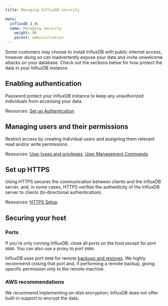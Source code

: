 ```yaml
---
title: Managing InfluxDB security

menu:
  influxdb_1_4:
  name: Managing security
    weight: 80
    parent: administration
---
```


Some customers may choose to install InfluxDB with public internet access, however
doing so can inadvertently expose your data and invite unwelcome attacks on your database.
Check out the sections below for how protect the data in your InfluxDB instance.

## Enabling authentication

Password protect your InfluxDB instance to keep any unauthorized individuals
from accessing your data.

Resources:
[Set up Authentication](/influxdb/v1.4/query_language/authentication_and_authorization/#set-up-authentication)

## Managing users and their permissions

Restrict access by creating individual users and assigning them relevant
read and/or write permissions.

Resources:
[User types and privileges](/influxdb/v1.4/query_language/authentication_and_authorization/#user-types-and-privileges),
[User Management Commands](/influxdb/v1.4/query_language/authentication_and_authorization/#user-management-commands)

## Set up HTTPS

Using HTTPS secures the communication between clients and the InfluxDB server, and, in
some cases, HTTPS verifies the authenticity of the InfluxDB server to clients (bi-directional authentication).

Resources:
[HTTPS Setup](/influxdb/v1.4/administration/https_setup/)

## Securing your host

### Ports
If you're only running InfluxDB, close all ports on the host except for port `8086`.
You can also use a proxy to port `8086`.

InfluxDB uses port `8088` for remote [backups and restores](/influxdb/v1.4/administration/backup_and_restore/).
We highly recommend closing that port and, if performing a remote backup,
giving specific permission only to the remote machine.

### AWS recommendations

We recommend implementing on-disk encryption; InfluxDB does not offer built-in support to encrypt the data.

